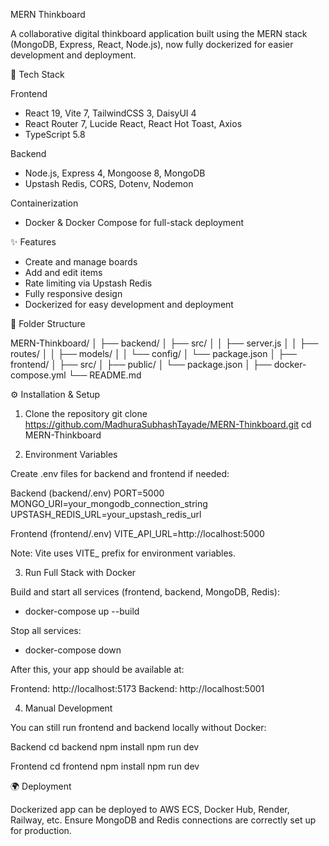 MERN Thinkboard

A collaborative digital thinkboard application built using the MERN stack (MongoDB, Express, React, Node.js), now fully dockerized for easier development and deployment.

🚀 Tech Stack

Frontend

- React 19, Vite 7, TailwindCSS 3, DaisyUI 4
- React Router 7, Lucide React, React Hot Toast, Axios
- TypeScript 5.8

Backend

- Node.js, Express 4, Mongoose 8, MongoDB
- Upstash Redis, CORS, Dotenv, Nodemon

Containerization

- Docker & Docker Compose for full-stack deployment

✨ Features

- Create and manage boards
- Add and edit items
- Rate limiting via Upstash Redis
- Fully responsive design
- Dockerized for easy development and deployment

📂 Folder Structure

MERN-Thinkboard/
│
├── backend/
│ ├── src/
│ │ ├── server.js
│ │ ├── routes/
│ │ ├── models/
│ │ └── config/
│ └── package.json
│
├── frontend/
│ ├── src/
│ ├── public/
│ └── package.json
│
├── docker-compose.yml
└── README.md

⚙️ Installation & Setup

1. Clone the repository
   git clone https://github.com/MadhuraSubhashTayade/MERN-Thinkboard.git
   cd MERN-Thinkboard

2. Environment Variables

Create .env files for backend and frontend if needed:

Backend (backend/.env)
PORT=5000
MONGO_URI=your_mongodb_connection_string
UPSTASH_REDIS_URL=your_upstash_redis_url

Frontend (frontend/.env)
VITE_API_URL=http://localhost:5000

Note: Vite uses VITE\_ prefix for environment variables.

3. Run Full Stack with Docker

Build and start all services (frontend, backend, MongoDB, Redis):

- docker-compose up --build

Stop all services:

- docker-compose down

After this, your app should be available at:

Frontend: http://localhost:5173
Backend: http://localhost:5001

4. Manual Development

You can still run frontend and backend locally without Docker:

Backend
cd backend
npm install
npm run dev

Frontend
cd frontend
npm install
npm run dev

🌍 Deployment

Dockerized app can be deployed to AWS ECS, Docker Hub, Render, Railway, etc.
Ensure MongoDB and Redis connections are correctly set up for production.
